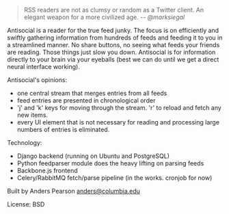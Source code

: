 > RSS readers are not as clumsy or random as a Twitter client. An
  elegant weapon for a more civilized age. -- <cite>@marksiegal</cite>

Antisocial is a reader for the true feed junky. The focus is on
efficiently and swiftly gathering information from hundreds of feeds
and feeding it to you in a streamlined manner. No share buttons, no
seeing what feeds your friends are reading. Those things just slow you
down. Antisocial is for information directly to your brain via your
eyeballs (best we can do until we get a direct neural interface
working).

Antisocial's opinions:

* one central stream that merges entries from all feeds
* feed entries are presented in chronological order
* 'j' and 'k' keys for moving through the stream. 'r' to reload and
  fetch any new items.
* every UI element that is not necessary for reading and processing
  large numbers of entries is eliminated.

Technology:

* Django backend (running on Ubuntu and PostgreSQL)
* Python feedparser module does the heavy lifting on parsing feeds
* Backbone.js frontend
* Celery/RabbitMQ fetch/parse pipeline (in the works. cronjob for now)

Built by Anders Pearson <anders@columbia.edu>

License: BSD
